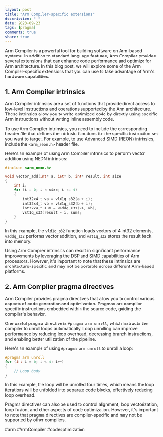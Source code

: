 ```yaml
---
layout: post
title: "Arm Compiler-specific extensions"
description: " "
date: 2023-09-23
tags: [pragma]
comments: true
share: true
---
```


Arm Compiler is a powerful tool for building software on Arm-based systems. In addition to standard language features, Arm Compiler provides several extensions that can enhance code performance and optimize for Arm architecture. In this blog post, we will explore some of the Arm Compiler-specific extensions that you can use to take advantage of Arm's hardware capabilities.

## 1. Arm Compiler intrinsics

Arm Compiler intrinsics are a set of functions that provide direct access to low-level instructions and operations supported by the Arm architecture. These intrinsics allow you to write optimized code by directly using specific Arm instructions without writing inline assembly code. 

To use Arm Compiler intrinsics, you need to include the corresponding header file that defines the intrinsic functions for the specific instruction set you want to target. For example, to use Advanced SIMD (NEON) intrinsics, include the `<arm_neon.h>` header file.

Here's an example of using Arm Compiler intrinsics to perform vector addition using NEON intrinsics:

```c
#include <arm_neon.h>

void vector_add(int* a, int* b, int* result, int size)
{
    int i;
    for (i = 0; i < size; i += 4)
    {
        int32x4_t va = vld1q_s32(a + i);
        int32x4_t vb = vld1q_s32(b + i);
        int32x4_t sum = vaddq_s32(va, vb);
        vst1q_s32(result + i, sum);
    }
}
```

In this example, the `vld1q_s32` function loads vectors of 4 int32 elements, `vaddq_s32` performs vector addition, and `vst1q_s32` stores the result back into memory.

Using Arm Compiler intrinsics can result in significant performance improvements by leveraging the DSP and SIMD capabilities of Arm processors. However, it's important to note that these intrinsics are architecture-specific and may not be portable across different Arm-based platforms.

## 2. Arm Compiler pragma directives

Arm Compiler provides pragma directives that allow you to control various aspects of code generation and optimization. Pragmas are compiler-specific instructions embedded within the source code, guiding the compiler's behavior.

One useful pragma directive is `#pragma arm unroll`, which instructs the compiler to unroll loops automatically. Loop unrolling can improve performance by reducing loop overhead, decreasing branch instructions, and enabling better utilization of the pipeline.

Here's an example of using `#pragma arm unroll` to unroll a loop:

```c
#pragma arm unroll
for (int i = 0; i < 4; i++)
{
    // Loop body
}
```

In this example, the loop will be unrolled four times, which means the loop iterations will be unfolded into separate code blocks, effectively reducing loop overhead.

Pragma directives can also be used to control alignment, loop vectorization, loop fusion, and other aspects of code optimization. However, it's important to note that pragma directives are compiler-specific and may not be supported by other compilers.

#arm #ArmCompiler #codeoptimization